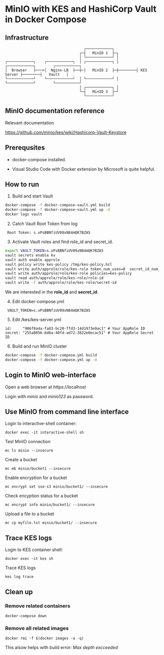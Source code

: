 # MinIO with KES and HashiCorp Vault in Docker Compose

## Infrastructure

```
                                    ┌────────────┐
                                  ┌─┤   MinIO 1  ├─┐
                                  │ └────────────┘ │
┌────────────┐    ┌────────────┐  │ ┌────────────┐ │        ┌────────────┐        ┌───────────┐  
│  Browser   ├───>│  Nginx-LB  ├──┼─│   MinIO 2  ├─┼────────┤ KES Server ├────────┤   Vault   │  
└────────────┘    └────────────┘  │ └────────────┘ │        └────────────┘        └───────────┘  
                                  │ ┌────────────┐ │ 
                                  └─┤   MinIO 3  ├─┘
                                    └────────────┘                           
```

## MinIO documentation reference
Relevant documentation

https://github.com/minio/kes/wiki/Hashicorp-Vault-Keystore

## Prerequsites

- docker-compose installed.

- Visual Studio Code with Docker extension by Microsoft is quite helpful.

## How to run

1. Build and start Vault

```sh
docker-compose -f docker-compose-vault.yml build
docker-compose -f docker-compose-vault.yml up -d 
docker logs vault
```

2. Catch Vault Root Token from log

` Root Token: s.xPsBBNfiUV09xN84mQK7BZA5`

3. Activate Vault roles and find role_id and secret_id.
```sh
export VAULT_TOKEN=s.xPsBBNfiUV09xN84mQK7BZA5
vault secrets enable kv
vault auth enable approle
vault policy write kes-policy /tmp/kes-policy.hcl
vault write auth/approle/role/kes-role token_num_uses=0  secret_id_num_uses=0  period=5m
vault write auth/approle/role/kes-role policies=kes-policy
vault read auth/approle/role/kes-role/role-id 
vault write -f auth/approle/role/kes-role/secret-id
```
We are interested in the **role_id** and **secret_id**.

4. Edit docker-compose.yml 

` VAULT_TOKEN=s.xPsBBNfiUV09xN84mQK7BZA5`

5. Edit /kes/kes-server.yml
```
id:     "986f8a4a-fa83-bc20-ffd3-14d1973e9ac1" # Your AppRole ID
secret: "255a8056-6d6a-40fd-ad72-3822e0ecac51" # Your AppRole Secret ID
```

6. Build and run MinIO cluster
```sh
docker-compose -f docker-compose.yml build
docker-compose -f docker-compose.yml up -d 
```

## Login to MinIO web-interface

Open a web browser at https://localhost

Login with _minio_ and _minio123_ as password.

## Use MinIO from command line interface

Login to interactive-shell container:

`docker exec -it interactive-shell sh`

Test MinIO connection

`mc ls minio --insecure`

Create a bucket

`mc mb minio/bucket1 --insecure`

Enable encryption for a bucket

`mc encrypt set sse-s3 minio/bucket1/ --insecure`

Check encyption status for a bucket

`mc encrypt info minio/bucket1/ --insecure`

Upload a file to a bucket

`mc cp myfile.txt minio/bucket1/ --insecure`

## Trace KES logs
Login to KES container shell:

`docker exec -it kes sh`

Trace KES logs

`kes log trace`

## Clean up

### Remove related containers

`docker-compose down`

### Remove all related images 

`docker rmi -f $(docker images -a -q)`

This alsow helps with build error: *Max depth excceeded*